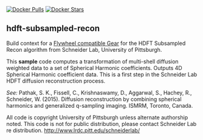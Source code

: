 [![Docker Pulls](https://img.shields.io/docker/pulls/scitran/hdft-subsampled-recon.svg)](https://hub.docker.com/r/scitran/hdft-subsampled-recon/)
[![Docker Stars](https://img.shields.io/docker/stars/scitran/hdft-subsampled-recon.svg)](https://hub.docker.com/r/scitran/hdft-subsampled-recon/)

## hdft-subsampled-recon

Build context for a [Flywheel compatible Gear](https://github.com/flywheel-io/gears/tree/master/spec) for the HDFT Subsampled Recon algorithm from Schneider Lab, University of Pittsburgh.

This **sample** code computes a transformation of multi-shell diffusion weighted data to a set of Spherical Harmonic coefficients. Outputs 4D Spherical Harmonic coefficient data. This is a first step in the Schneider Lab HDFT diffusion reconstruction process.

*See:* Pathak, S. K., Fissell, C., Krishnaswamy, D., Aggarwal, S., Hachey, R., Schneider, W. (2015).
Diffusion reconstruction by combining spherical harmonics and generalized q-sampling imaging.
ISMRM, Toronto, Canada.

All code is copyright University of Pittsburgh unless alternate authorship noted.
This code is not for public distribution, please contact Schneider Lab re distribution.
http://www.lrdc.pitt.edu/schneiderlab/
